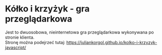 # Kółko i krzyżyk - gra przeglądarkowa <br>
Jest to dwuosobowa, nieinternetowa gra przeglądarkowa wykonywana po stronie klienta. <br>
Stronę można podejrzeć tutaj: https://juliankorgol.github.io/kolko-i-krzyzyk-javascript/

